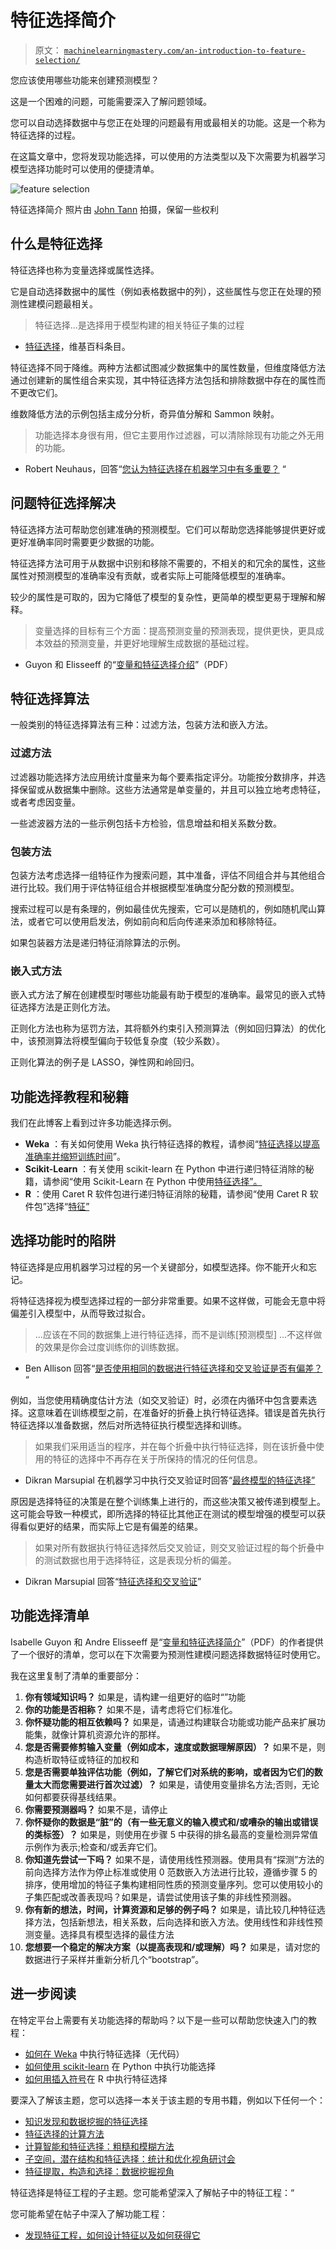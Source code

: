 # 特征选择简介

> 原文： [`machinelearningmastery.com/an-introduction-to-feature-selection/`](https://machinelearningmastery.com/an-introduction-to-feature-selection/)

您应该使用哪些功能来创建预测模型？

这是一个困难的问题，可能需要深入了解问题领域。

您可以自动选择数据中与您正在处理的问题最有用或最相关的功能。这是一个称为特征选择的过程。

在这篇文章中，您将发现功能选择，可以使用的方法类型以及下次需要为机器学习模型选择功能时可以使用的便捷清单。

![feature selection](https://3qeqpr26caki16dnhd19sv6by6v-wpengine.netdna-ssl.com/wp-content/uploads/2014/10/feature-selection.jpg)

特征选择简介
照片由 [John Tann](https://www.flickr.com/photos/31031835@N08/6498604953) 拍摄，保留一些权利

## 什么是特征选择

特征选择也称为变量选择或属性选择。

它是自动选择数据中的属性（例如表格数据中的列），这些属性与您正在处理的预测性建模问题最相关。

> 特征选择...是选择用于模型构建的相关特征子集的过程

- [特征选择](http://en.wikipedia.org/wiki/Feature_selection)，维基百科条目。

特征选择不同于降维。两种方法都试图减少数据集中的属性数量，但维度降低方法通过创建新的属性组合来实现，其中特征选择方法包括和排除数据中存在的属性而不更改它们。

维数降低方法的示例包括主成分分析，奇异值分解和 Sammon 映射。

> 功能选择本身很有用，但它主要用作过滤器，可以清除除现有功能之外无用的功能。

- Robert Neuhaus，回答“[您认为特征选择在机器学习中有多重要？](http://www.quora.com/How-valuable-do-you-think-feature-selection-is-in-machine-learning-Which-do-you-think-improves-accuracy-more-feature-selection-or-feature-engineering) “

## 问题特征选择解决

特征选择方法可帮助您创建准确的预测模型。它们可以帮助您选择能够提供更好或更好准确率同时需要更少数据的功能。

特征选择方法可用于从数据中识别和移除不需要的，不相关的和冗余的属性，这些属性对预测模型的准确率没有贡献，或者实际上可能降低模型的准确率。

较少的属性是可取的，因为它降低了模型的复杂性，更简单的模型更易于理解和解释。

> 变量选择的目标有三个方面：提高预测变量的预测表现，提供更快，更具成本效益的预测变量，并更好地理解生成数据的基础过程。

- Guyon 和 Elisseeff 的“[变量和特征选择介绍](http://jmlr.csail.mit.edu/papers/volume3/guyon03a/guyon03a.pdf)”（PDF）

## 特征选择算法

一般类别的特征选择算法有三种：过滤方法，包装方法和嵌入方法。

### 过滤方法

过滤器功能选择方法应用统计度量来为每个要素指定评分。功能按分数排序，并选择保留或从数据集中删除。这些方法通常是单变量的，并且可以独立地考虑特征，或者考虑因变量。

一些滤波器方法的一些示例包括卡方检验，信息增益和相关系数分数。

### 包装方法

包装方法考虑选择一组特征作为搜索问题，其中准备，评估不同组合并与其他组合进行比较。我们用于评估特征组合并根据模型准确度分配分数的预测模型。

搜索过程可以是有条理的，例如最佳优先搜索，它可以是随机的，例如随机爬山算法，或者它可以使用启发法，例如前向和后向传递来添加和移除特征。

如果包装器方法是递归特征消除算法的示例。

### 嵌入式方法

嵌入式方法了解在创建模型时哪些功能最有助于模型的准确率。最常见的嵌入式特征选择方法是正则化方法。

正则化方法也称为惩罚方法，其将额外约束引入预测算法（例如回归算法）的优化中，该预测算法将模型偏向于较低复杂度（较少系数）。

正则化算法的例子是 LASSO，弹性网和岭回归。

## 功能选择教程和秘籍

我们在此博客上看到过许多功能选择示例。

*   **Weka** ：有关如何使用 Weka 执行特征选择的教程，请参阅“[特征选择以提高准确率并缩短训练时间](http://machinelearningmastery.com/feature-selection-to-improve-accuracy-and-decrease-training-time/ "Feature Selection to Improve Accuracy and Decrease Training Time")”。
*   **Scikit-Learn** ：有关使用 scikit-learn 在 Python 中进行递归特征消除的秘籍，请参阅“使用 Scikit-Learn 在 Python 中使用[特征选择”。](http://machinelearningmastery.com/feature-selection-in-python-with-scikit-learn/ "Feature Selection in Python with Scikit-Learn")
*   **R** ：使用 Caret R 软件包进行递归特征消除的秘籍，请参阅“使用 Caret R 软件包”选择“[特征”](http://machinelearningmastery.com/feature-selection-with-the-caret-r-package/ "Feature Selection with the Caret R Package")

## 选择功能时的陷阱

特征选择是应用机器学习过程的另一个关键部分，如模型选择。你不能开火和忘记。

将特征选择视为模型选择过程的一部分非常重要。如果不这样做，可能会无意中将偏差引入模型中，从而导致过拟合。

> ...应该在不同的数据集上进行特征选择，而不是训练[预测模型] ...不这样做的效果是你会过度训练你的训练数据。

- Ben Allison 回答“[是否使用相同的数据进行特征选择和交叉验证是否有偏差？](http://stats.stackexchange.com/questions/40576/is-using-the-same-data-for-feature-selection-and-cross-validation-biased-or-not) “

例如，当您使用精确度估计方法（如交叉验证）时，必须在内循环中包含要素选择。这意味着在训练模型之前，在准备好的折叠上执行特征选择。错误是首先执行特征选择以准备数据，然后对所选特征执行模型选择和训练。

> 如果我们采用适当的程序，并在每个折叠中执行特征选择，则在该折叠中使用的特征的选择中不再存在关于所保持的情况的任何信息。

- Dikran Marsupial 在机器学习中执行交叉验证时回答“[最终模型的特征选择”](http://stats.stackexchange.com/questions/2306/feature-selection-for-final-model-when-performing-cross-validation-in-machine)

原因是选择特征的决策是在整个训练集上进行的，而这些决策又被传递到模型上。这可能会导致一种模式，即所选择的特征比其他正在测试的模型增强的模型可以获得看似更好的结果，而实际上它是有偏差的结果。

> 如果对所有数据执行特征选择然后交叉验证，则交叉验证过程的每个折叠中的测试数据也用于选择特征，这是表现分析的偏差。

- Dikran Marsupial 回答“[特征选择和交叉验证](http://stats.stackexchange.com/questions/27750/feature-selection-and-cross-validation)”

## 功能选择清单

Isabelle Guyon 和 Andre Elisseeff 是“[变量和特征选择简介](http://jmlr.csail.mit.edu/papers/volume3/guyon03a/guyon03a.pdf)”（PDF）的作者提供了一个很好的清单，您可以在下次需要为预测性建模问题选择数据特征时使用它。

我在这里复制了清单的重要部分：

1.  **你有领域知识吗？** 如果是，请构建一组更好的临时“”功能
2.  **你的功能是否相称？** 如果不是，请考虑将它们标准化。
3.  **你怀疑功能的相互依赖吗？** 如果是，请通过构建联合功能或功能产品来扩展功能集，就像计算机资源允许的那样。
4.  **您是否需要修剪输入变量（例如成本，速度或数据理解原因）？** 如果不是，则构造析取特征或特征的加权和
5.  **您是否需要单独评估功能（例如，了解它们对系统的影响，或者因为它们的数量太大而您需要进行首次过滤）？** 如果是，请使用变量排名方法;否则，无论如何都要获得基线结果。
6.  **你需要预测器吗？** 如果不是，请停止
7.  **你怀疑你的数据是“脏”的（有一些无意义的输入模式和/或嘈杂的输出或错误的类标签）？** 如果是，则使用在步骤 5 中获得的排名最高的变量检测异常值示例作为表示;检查和/或丢弃它们。
8.  **你知道先尝试一下吗？** 如果不是，请使用线性预测器。使用具有“探测”方法的前向选择方法作为停止标准或使用 0 范数嵌入方法进行比较，遵循步骤 5 的排序，使用增加的特征子集构建相同性质的预测变量序列。您可以使用较小的子集匹配或改善表现吗？如果是，请尝试使用该子集的非线性预测器。
9.  **你有新的想法，时间，计算资源和足够的例子吗？** 如果是，请比较几种特征选择方法，包括新想法，相关系数，后向选择和嵌入方法。使用线性和非线性预测变量。选择具有模型选择的最佳方法
10.  **您想要一个稳定的解决方案（以提高表现和/或理解）吗？** 如果是，请对您的数据进行子采样并重新分析几个“bootstrap”。

## 进一步阅读

在特定平台上需要有关功能选择的帮助吗？以下是一些可以帮助您快速入门的教程：

*   [如何在 Weka](http://machinelearningmastery.com/perform-feature-selection-machine-learning-data-weka/) 中执行特征选择（无代码）
*   [如何使用 scikit-learn](http://machinelearningmastery.com/feature-selection-machine-learning-python/) 在 Python 中执行功能选择
*   [如何用插入符号](http://machinelearningmastery.com/feature-selection-with-the-caret-r-package/)在 R 中执行特征选择

要深入了解该主题，您可以选择一本关于该主题的专用书籍，例如以下任何一个：

*   [知识发现和数据挖掘的特征选择](http://www.amazon.com/dp/079238198X?tag=inspiredalgor-20)
*   [特征选择的计算方法](http://www.amazon.com/dp/1584888784?tag=inspiredalgor-20)
*   [计算智能和特征选择：粗糙和模糊方法](http://www.amazon.com/dp/0470229756?tag=inspiredalgor-20)
*   [子空间，潜在结构和特征选择：统计和优化视角研讨会](http://www.amazon.com/dp/3540341374?tag=inspiredalgor-20)
*   [特征提取，构造和选择：数据挖掘视角](http://www.amazon.com/dp/0792381963?tag=inspiredalgor-20)

特征选择是特征工程的子主题。您可能希望深入了解帖子中的特征工程：“

您可能希望在帖子中深入了解功能工程：

*   [发现特征工程，如何设计特征以及如何获得它](http://machinelearningmastery.com/discover-feature-engineering-how-to-engineer-features-and-how-to-get-good-at-it/ "Discover Feature Engineering, How to Engineer Features and How to Get Good at It")